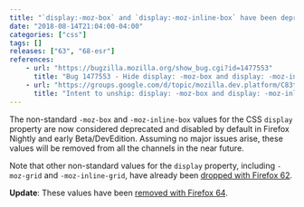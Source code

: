 ```yaml
---
title: "`display:-moz-box` and `display:-moz-inline-box` have been deprecated"
date: "2018-08-14T21:04:00-04:00"
categories: ["css"]
tags: []
releases: ["63", "68-esr"]
references:
    - url: "https://bugzilla.mozilla.org/show_bug.cgi?id=1477553"
      title: "Bug 1477553 - Hide display: -moz-box and display: -moz-inline-box from content in Nightly / early beta."
    - url: "https://groups.google.com/d/topic/mozilla.dev.platform/C83tct9EPAk/discussion"
      title: "Intent to unship: display: -moz-box and display: -moz-inline-box from content pages."
---
```

The non-standard `-moz-box` and `-moz-inline-box` values for the CSS `display` property are now considered deprecated and disabled by default in Firefox Nightly and early Beta/DevEdition. Assuming no major issues arise, these values will be removed from all the channels in the near future.

Note that other non-standard values for the `display` property, including `-moz-grid` and `-moz-inline-grid`, have already been [dropped with Firefox 62](https://www.fxsitecompat.dev/en-CA/docs/2018/most-of-non-standard-css-display-values-have-been-dropped/).

**Update**: These values have been [removed with Firefox 64](https://www.fxsitecompat.dev/en-CA/docs/2018/display-moz-box-and-moz-tree-pseudo-elements-have-been-removed/).
